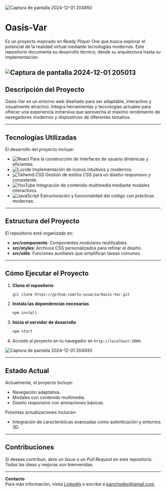 
![Captura de pantalla 2024-12-01 204850](https://github.com/user-attachments/assets/11e6a4fc-a351-41b6-a76a-a88b1bbf805c)

# Oasis-Var  

Es un proyecto inspirado en *Ready Player One* que busca explorar el potencial de la realidad virtual mediante tecnologías modernas. Este repositorio documenta su desarrollo técnico, desde su arquitectura hasta su implementación.  


![Captura de pantalla 2024-12-01 205013](https://github.com/user-attachments/assets/d00b919f-0386-4e26-8c39-f65079b8ecf4)
---

## Descripción del Proyecto  

Oasis-Var es un entorno web diseñado para ser adaptable, interactivo y visualmente atractivo. Integra herramientas y tecnologías actuales para ofrecer una experiencia inmersiva que aprovecha el máximo rendimiento de navegadores modernos y dispositivos de diferentes tamaños.  

---

## Tecnologías Utilizadas  

El desarrollo del proyecto incluye:  

- ![React](https://img.shields.io/badge/React-20232A?style=for-the-badge&logo=react&logoColor=61DAFB) Para la construcción de interfaces de usuario dinámicas y eficientes.  
- ![Lucide](https://img.shields.io/badge/Lucide-2A2A2A?style=for-the-badge&logo=data:image/svg+xml;base64,...&logoColor=white) Implementación de íconos intuitivos y modernos.  
- ![Tailwind CSS](https://img.shields.io/badge/Tailwind_CSS-38B2AC?style=for-the-badge&logo=tailwind-css&logoColor=white) Gestión de estilos CSS para un diseño responsivo y consistente.  
- ![YouTube](https://img.shields.io/badge/YouTube-FF0000?style=for-the-badge&logo=youtube&logoColor=white) Integración de contenido multimedia mediante modales interactivos.  
- ![JavaScript](https://img.shields.io/badge/JavaScript-F7DF1E?style=for-the-badge&logo=javascript&logoColor=black) Estructuración y funcionalidad del código con prácticas modernas.  

---

## Estructura del Proyecto  

El repositorio está organizado en:  

- **src/components**: Componentes modulares reutilizables.  
- **src/styles**: Archivos CSS personalizados para refinar el diseño.  
- **src/utils**: Funciones auxiliares que simplifican tareas comunes.  

---

## Cómo Ejecutar el Proyecto  

1. **Clona el repositorio**  
   ```bash
   git clone https://github.com/tu-usuario/Oasis-Var.git
   ```  

2. **Instala las dependencias necesarias**  
   ```bash
   npm install
   ```  

3. **Inicia el servidor de desarrollo**  
   ```bash
   npm start
   ```  

4. Accede al proyecto en tu navegador en `http://localhost:3000`.  

 ![Captura de pantalla 2024-12-01 204930](https://github.com/user-attachments/assets/9dd7a923-318f-4e77-966d-8eb0928f1236)

---

## Estado Actual  

Actualmente, el proyecto incluye:  

- Navegación adaptativa.  
- Modales con contenido multimedia.  
- Diseño responsivo con animaciones básicas.  

Próximas actualizaciones incluirán:  
- Integración de características avanzadas como autenticación y entornos 3D.  

---

## Contribuciones  

Si deseas contribuir, abre un *Issue* o un *Pull Request* en este repositorio. Todas las ideas y mejoras son bienvenidas.  

---

**Contacto**  
Para más información, visita [LinkedIn](https://www.linkedin.com/in/francisco-lopez-cl/) o escribe a [panchodev@gmail.com](mailto:panchodev@gmail.com).  
```  

